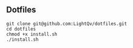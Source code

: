 ## Dotfiles

```
git clone git@github.com:LightQv/dotfiles.git
cd dotfiles
chmod +x install.sh
./install.sh
```
